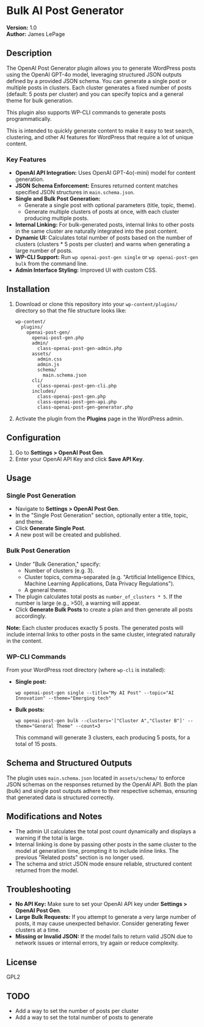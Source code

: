# Bulk AI Post Generator

**Version:** 1.0  
**Author:** James LePage

## Description

The OpenAI Post Generator plugin allows you to generate WordPress posts using the OpenAI GPT-4o model, leveraging structured JSON outputs defined by a provided JSON schema. You can generate a single post or multiple posts in clusters. Each cluster generates a fixed number of posts (default: 5 posts per cluster) and you can specify topics and a general theme for bulk generation.

This plugin also supports WP-CLI commands to generate posts programmatically.

This is intended to quickly generate content to make it easy to test search, clustering, and other AI features for WordPress that require a lot of unique content.

### Key Features

- **OpenAI API Integration:** Uses OpenAI GPT-4o(-mini) model for content generation.
- **JSON Schema Enforcement:** Ensures returned content matches specified JSON structures in `main.schema.json`.
- **Single and Bulk Post Generation:**
  - Generate a single post with optional parameters (title, topic, theme).
  - Generate multiple clusters of posts at once, with each cluster producing multiple posts.
- **Internal Linking:** For bulk-generated posts, internal links to other posts in the same cluster are naturally integrated into the post content.
- **Dynamic UI:** Calculates total number of posts based on the number of clusters (clusters \* 5 posts per cluster) and warns when generating a large number of posts.
- **WP-CLI Support:** Run `wp openai-post-gen single` or `wp openai-post-gen bulk` from the command line.
- **Admin Interface Styling:** Improved UI with custom CSS.

## Installation

1. Download or clone this repository into your `wp-content/plugins/` directory so that the file structure looks like:

   ```
   wp-content/
     plugins/
       openai-post-gen/
         openai-post-gen.php
         admin/
           class-openai-post-gen-admin.php
         assets/
           admin.css
           admin.js
           schema/
             main.schema.json
         cli/
           class-openai-post-gen-cli.php
         includes/
           class-openai-post-gen.php
           class-openai-post-gen-api.php
           class-openai-post-gen-generator.php
   ```

2. Activate the plugin from the **Plugins** page in the WordPress admin.

## Configuration

1. Go to **Settings > OpenAI Post Gen**.
2. Enter your OpenAI API Key and click **Save API Key**.

## Usage

### Single Post Generation

- Navigate to **Settings > OpenAI Post Gen**.
- In the "Single Post Generation" section, optionally enter a title, topic, and theme.
- Click **Generate Single Post**.
- A new post will be created and published.

### Bulk Post Generation

- Under "Bulk Generation," specify:
  - Number of clusters (e.g. 3).
  - Cluster topics, comma-separated (e.g. "Artificial Intelligence Ethics, Machine Learning Applications, Data Privacy Regulations").
  - A general theme.
- The plugin calculates total posts as `number_of_clusters * 5`. If the number is large (e.g., >50), a warning will appear.
- Click **Generate Bulk Posts** to create a plan and then generate all posts accordingly.

**Note:** Each cluster produces exactly 5 posts. The generated posts will include internal links to other posts in the same cluster, integrated naturally in the content.

### WP-CLI Commands

From your WordPress root directory (where `wp-cli` is installed):

- **Single post:**

  ```
  wp openai-post-gen single --title="My AI Post" --topic="AI Innovation" --theme="Emerging tech"
  ```

- **Bulk posts:**
  ```
  wp openai-post-gen bulk --clusters='["Cluster A","Cluster B"]' --theme="General Theme" --count=3
  ```
  This command will generate 3 clusters, each producing 5 posts, for a total of 15 posts.

## Schema and Structured Outputs

The plugin uses `main.schema.json` located in `assets/schema/` to enforce JSON schemas on the responses returned by the OpenAI API. Both the plan (bulk) and single post outputs adhere to their respective schemas, ensuring that generated data is structured correctly.

## Modifications and Notes

- The admin UI calculates the total post count dynamically and displays a warning if the total is large.
- Internal linking is done by passing other posts in the same cluster to the model at generation time, prompting it to include inline links. The previous "Related posts" section is no longer used.
- The schema and strict JSON mode ensure reliable, structured content returned from the model.

## Troubleshooting

- **No API Key:** Make sure to set your OpenAI API key under **Settings > OpenAI Post Gen**.
- **Large Bulk Requests:** If you attempt to generate a very large number of posts, it may cause unexpected behavior. Consider generating fewer clusters at a time.
- **Missing or Invalid JSON:** If the model fails to return valid JSON due to network issues or internal errors, try again or reduce complexity.

## License

GPL2

## TODO

- Add a way to set the number of posts per cluster
- Add a way to set the total number of posts to generate
